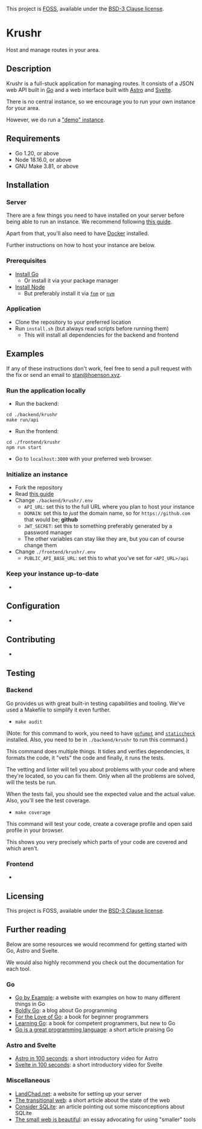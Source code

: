 This project is [FOSS](https://en.wikipedia.org/wiki/Free_and_open-source_software), available under the [BSD-3 Clause license](https://opensource.org/licenses/BSD-3-Clause).

# Krushr

Host and manage routes in your area.

## Description

Krushr is a full-stuck application for managing routes.
It consists of a JSON web API built in [Go](https://go.dev/) and a web interface
built with [Astro](https://astro.build/) and [Svelte](https://svelte.dev/).

There is no central instance, so we encourage you to run your own instance for your area.

However, we do run a ["demo" instance](https://krushr.hoenson.xyz).

## Requirements

- Go 1.20, or above
- Node 18.16.0, or above
- GNU Make 3.81, or above

## Installation

### Server

There are a few things you need to have installed on your server before being able to run an instance.
We recommend following [this guide](https://landchad.net/).

Apart from that, you'll also need to have [Docker](https://www.docker.com/) installed.

Further instructions on how to host your instance are below.

### Prerequisites

- [Install Go](https://go.dev/doc/install)
  - Or install it via your package manager
- [Install Node](https://nodejs.org/en)
  - But preferably install it via [`fnm`](https://github.com/Schniz/fnm) or [`nvm`](https://github.com/nvm-sh/nvm)

### Application

- Clone the repository to your preferred location
- Run `install.sh` (but always read scripts before running them)
  - This will install all dependencies for the backend and frontend

## Examples

If any of these instructions don't work, feel free to send a pull request with the fix or send an email to stan@hoenson.xyz.

### Run the application locally

- Run the backend:

```
cd ./backend/krushr
make run/api
```

- Run the frontend:

```
cd ./frontend/krushr
npm run start
```

- Go to `localhost:3000` with your preferred web browser.

### Initialize an instance

- Fork the repository
- Read [this guide](https://stefanbauer.me/articles/how-to-keep-your-git-fork-up-to-date)
- Change `./backend/krushr/.env`
  - `API_URL`: set this to the full URL where you plan to host your instance
  - `DOMAIN`: set this to *just* the domain name, so for `https://github.com` that would be; **github**
  - `JWT_SECRET`: set this to something preferably generated by a password manager
  - The other variables can stay like they are, but you can of course change them
- Change `./frontend/krushr/.env`
  - `PUBLIC_API_BASE_URL`: set this to what you've set for `<API_URL>/api`

### Keep your instance up-to-date

-

## Configuration

-

## Contributing

-

## Testing

### Backend

Go provides us with great built-in testing capabilities and tooling.
We've used a Makefile to simplify it even further.

- `make audit`

(Note: for this command to work, you need to have [`gofumpt`](https://github.com/mvdan/gofumpt) and [`staticcheck`](https://github.com/dominikh/go-tools) installed.
Also, you need to be in `./backend/krushr` to run this command.)

This command does multiple things. It tidies and verifies dependencies, it formats the code, it "vets" the code and finally, it runs the tests.

The vetting and linter will tell you about problems with your code and where they're located, so you can fix them.
Only when all the problems are solved, will the tests be run.

When the tests fail, you should see the expected value and the actual value.
Also, you'll see the test coverage.

- `make coverage`

This command will test your code, create a coverage profile and open said profile in your browser.

This shows you very precisely which parts of your code are covered and which aren't.

### Frontend

-

## Licensing

This project is FOSS, available under the [BSD-3 Clause license](https://opensource.org/licenses/BSD-3-Clause).

## Further reading

Below are some resources we would recommend for getting started with Go, Astro and Svelte.

We would also highly recommend you check out the documentation for each tool.

### Go

- [Go by Example](https://gobyexample.com/): a website with examples on how to many different things in Go
- [Boldly Go](https://boldlygo.tech/): a blog about Go programming
- [For the Love of Go](https://bitfieldconsulting.com/books/love): a book for beginner programmers
- [Learning Go](https://www.oreilly.com/library/view/learning-go/9781492077206/): a book for competent programmers, but new to Go
- [Go is a great programming language](https://drewdevault.com/2021/04/02/Go-is-a-great-language.html): a short article praising Go

### Astro and Svelte

- [Astro in 100 seconds](https://www.youtube.com/watch?v=dsTXcSeAZq80): a short introductory video for Astro
- [Svelte in 100 seconds](https://www.youtube.com/watch?v=rv3Yq-B8qp4): a short introductory video for Svelte

### Miscellaneous

- [LandChad.net](https://landchad.net/): a website for setting up your server
- [The transitional web](https://gomakethings.com/the-transitional-web/): a short article about the state of the web
- [Consider SQLite](https://blog.wesleyac.com/posts/consider-sqlite): an article pointing out some misconceptions about SQLite
- [The small web is beautiful](https://benhoyt.com/writings/the-small-web-is-beautiful/): an essay advocating for using "smaller" tools
